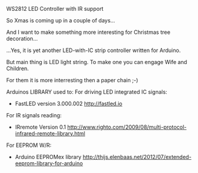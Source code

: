 WS2812 LED Controller with IR support

So Xmas is coming up in a couple of days...

And I want to make something more interesting for Christmas tree decoration...

...Yes, it is yet another LED-with-IC strip controller written for Arduino.

But main thing is LED light string. To make one you can engage Wife and Children.

For them it is more interresting then a paper chain ;-)

Arduinos LIBRARY used to: For driving LED integrated IC signals:

- FastLED version 3.000.002
    http://fastled.io

For IR signals reading:

- IRremote Version 0.1
    http://www.righto.com/2009/08/multi-protocol-infrared-remote-library.html

For EEPROM W/R:

- Arduino EEPROMex library
    http://thijs.elenbaas.net/2012/07/extended-eeprom-library-for-arduino
